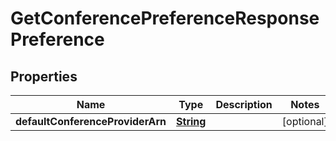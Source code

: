 

# GetConferencePreferenceResponsePreference


## Properties

| Name | Type | Description | Notes |
|------------ | ------------- | ------------- | -------------|
|**defaultConferenceProviderArn** | [**String**](String.md) |  |  [optional] |



